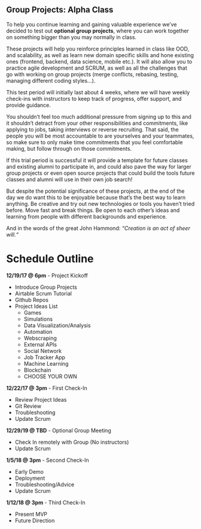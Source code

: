## Group Projects: Alpha Class

To help you continue learning and gaining valuable experience we’ve decided to test out **optional group projects**, where you can work together on something bigger than you may normally in class.

These projects will help you reinforce principles learned in class like OOD, and scalability, as well as learn new domain specific skills and hone existing ones (frontend, backend, data science, mobile etc.). It will also allow you to practice agile development and SCRUM, as well as all the challenges that go with working on group projects (merge conflicts, rebasing, testing, managing different coding styles...).

This test period will initially last about 4 weeks, where we will have weekly check-ins with instructors to keep track of progress, offer support, and provide guidance.

You shouldn’t feel too much additional pressure from signing up to this and it shouldn’t detract from your other responsibilities and commitments, like applying to jobs, taking interviews or reverse recruiting. That said, the people you will be most accountable to are yourselves and your teammates, so make sure to only make time commitments that you feel comfortable making, but follow through on those commitments.

If this trial period is successful it will provide a template for future classes and existing alumni to participate in, and could also pave the way for larger group projects or even open source projects that could build the tools future classes and alumni will use in their own job search!

But despite the potential significance of these projects, at the end of the day we do want this to be enjoyable because that’s the best way to learn anything. Be creative and try out new technologies or tools you haven’t tried before. Move fast and break things. Be open to each other’s ideas and learning from people with different backgrounds and experience.

And in the words of the great John Hammond:
*“Creation is an act of sheer will.“*



# Schedule Outline

**12/19/17 @ 6pm** - Project Kickoff

* Introduce Group Projects
* Airtable Scrum Tutorial
* Github Repos
* Project Ideas List
	* Games
	* Simulations
	* Data Visualization/Analysis
	* Automation
	* Webscraping
	* External APIs
	* Social Network
	* Job Tracker App
	* Machine Learning
	* Blockchain
	* CHOOSE YOUR OWN
	
	
**12/22/17 @ 3pm** - First Check-In 

* Review Project Ideas
* Git Review
* Troubleshooting
* Update Scrum

**12/29/19 @ TBD** - Optional Group Meeting

* Check In remotely with Group (No instructors)
* Update Scrum

**1/5/18 @ 3pm** - Second Check-In

* Early Demo
* Deployment
* Troubleshooting/Advice
* Update Scrum

**1/12/18 @ 3pm** - Third Check-In

* Present MVP
* Future Direction
	
